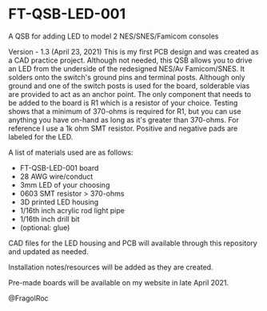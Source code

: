 # FT-QSB-LED-001
A QSB for adding LED to model 2 NES/SNES/Famicom consoles

Version - 1.3 (April 23, 2021)
This is my first PCB design and was created as a CAD practice project. Although not needed, this QSB allows you to drive an LED from the underside of the redesigned NES/Av Famicom/SNES. It solders onto the switch's ground pins and terminal posts. Although only ground and one of the switch posts is used for the board, solderable vias are provided to act as an anchor point. The only component that needs to be added to the board is R1 which is a resistor of your choice. Testing shows that a minimum of 370-ohms is required for R1, but you can use anything you have on-hand as long as it's greater than 370-ohms. For reference I use a 1k ohm SMT resistor. Positive and negative pads are labeled for the LED.

A list of materials used are as follows:
- FT-QSB-LED-001 board
- 28 AWG wire/conduct
- 3mm LED of your choosing
- 0603 SMT resistor > 370-ohms
- 3D printed LED housing
- 1/16th inch acrylic rod light pipe
- 1/16th inch drill bit
- (optional: glue)

CAD files for the LED housing and PCB will available through this repository and updated as needed.

Installation notes/resources will be added as they are created.

Pre-made boards will be available on my website in late April 2021.

@FragolRoc
